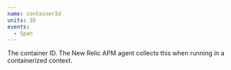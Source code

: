 ```yaml
---
name: containerId
units: ID
events:
  - Span
---
```


The container ID. The New Relic APM agent collects this when running in a containerized context.